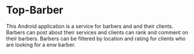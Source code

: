 # Top-Barber
This Android application is a service for barbers and and their clients. Barbers can post about their services and clients can rank and comment on their barbers. Barbers can be filtered by location and rating for clients who are looking for a enw barber.
